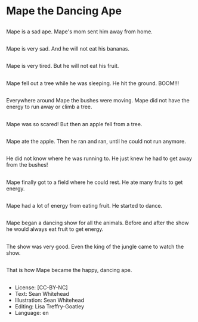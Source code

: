 # Mape the Dancing Ape

##
Mape is a sad ape.
Mape's mom sent him
away from home.

##
Mape is very sad.
And he will not eat his
bananas.

##
Mape is very tired.
But he will not eat his
fruit.

##
Mape fell out a tree
while he was sleeping.
He hit the ground.
BOOM!!!

##
Everywhere around
Mape the bushes were
moving.
Mape did not have the
energy to run away or
climb a tree.

##
Mape was so scared!
But then an apple fell
from a tree.

##
Mape ate the apple.
Then he ran and ran,
until he could not run
anymore.

##
He did not know where
he was running to.
He just knew he had to
get away from the
bushes!

##
Mape finally got to a
field where he could
rest.
He ate many fruits to
get energy.

##
Mape had a lot of
energy from eating
fruit.
He started to dance.

##
Mape began a dancing
show for all the
animals.
Before and after the
show he would always
eat fruit to get energy.

##
The show was very
good.
Even the king of the
jungle came to watch
the show.

##
That is how Mape
became the happy,
dancing ape.

##
* License: [CC-BY-NC]
* Text: Sean Whitehead
* Illustration: Sean Whitehead
* Editing: Lisa Treffry-Goatley
* Language: en
